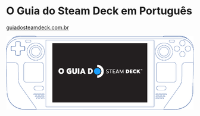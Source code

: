 # O Guia do Steam Deck em Português
[guiadosteamdeck.com.br](https://guiadosteamdeck.com.br/)

[![O Guia do Steam Deck](o-guia-do-steam-deck.png)](https://guiadosteamdeck.com.br/)

